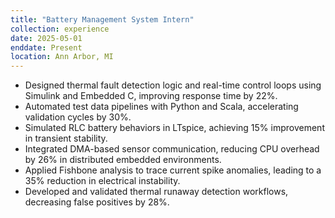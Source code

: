 ```yaml
---
title: "Battery Management System Intern"
collection: experience
date: 2025-05-01
enddate: Present
location: Ann Arbor, MI
---
```


- Designed thermal fault detection logic and real-time control loops using Simulink and Embedded C, improving response time by 22%.
- Automated test data pipelines with Python and Scala, accelerating validation cycles by 30%.
- Simulated RLC battery behaviors in LTspice, achieving 15% improvement in transient stability.
- Integrated DMA-based sensor communication, reducing CPU overhead by 26% in distributed embedded environments.
- Applied Fishbone analysis to trace current spike anomalies, leading to a 35% reduction in electrical instability.
- Developed and validated thermal runaway detection workflows, decreasing false positives by 28%.
